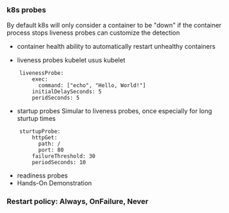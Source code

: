 ### k8s probes

By default k8s will only consider a container
to be "down" if the container process stops
liveness probes can customize the detection

* container health
ability to automatically restart unhealthy containers

* liveness probes
kubelet usus kubelet

```
    livenessProbe:
        exec: 
          command: ["echo", "Hello, World!"]
        initialDelaySeconds: 5
        peridSeconds: 5
```

* startup probes
Simular to liveness probes, once
especially for long sturtup times

```
    sturtupProbe:
        httpGet: 
          path: /
          port: 80
        failureThreshold: 30
        periodSeconds: 10

```

* readiness probes
* Hands-On Demonstration

### Restart policy: Always, OnFailure, Never

